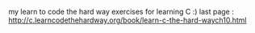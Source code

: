 my learn to code the hard way exercises for learning C :)
last page : http://c.learncodethehardway.org/book/learn-c-the-hard-waych10.html
